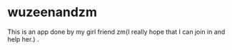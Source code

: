 # wuzeenandzm
This is an app done by my girl friend zm(I really hope that I can join in and help her.) .
